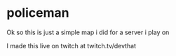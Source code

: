 # policeman


Ok so this is just a simple map i did for a server i play on

I made this live on twitch at twitch.tv/devthat
